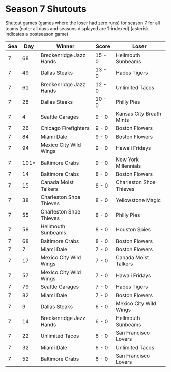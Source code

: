 # Season 7 Shutouts



Shutout games (games where the loser had zero runs) for season 7 for all teams (note: all days and seasons displayed are 1-indexed) (asterisk indicates a postseason game)


| Sea | Day | Winner | Score | Loser | 
| ------ |------ |------ |------ |------ |
| 7 | 68 | Breckenridge Jazz Hands | 15 - 0 | Hellmouth Sunbeams | 
| 7 | 49 | Dallas Steaks | 13 - 0 | Hades Tigers | 
| 7 | 61 | Breckenridge Jazz Hands | 12 - 0 | Unlimited Tacos | 
| 7 | 28 | Dallas Steaks | 10 - 0 | Philly Pies | 
| 7 | 4 | Seattle Garages | 9 - 0 | Kansas City Breath Mints | 
| 7 | 26 | Chicago Firefighters | 9 - 0 | Boston Flowers | 
| 7 | 84 | Miami Dale | 9 - 0 | Boston Flowers | 
| 7 | 94 | Mexico City Wild Wings | 9 - 0 | Hawaii Fridays | 
| 7 | 101* | Baltimore Crabs | 9 - 0 | New York Millennials | 
| 7 | 14 | Baltimore Crabs | 8 - 0 | Boston Flowers | 
| 7 | 15 | Canada Moist Talkers | 8 - 0 | Charleston Shoe Thieves | 
| 7 | 38 | Charleston Shoe Thieves | 8 - 0 | Yellowstone Magic | 
| 7 | 55 | Charleston Shoe Thieves | 8 - 0 | Philly Pies | 
| 7 | 58 | Hellmouth Sunbeams | 8 - 0 | Houston Spies | 
| 7 | 68 | Baltimore Crabs | 8 - 0 | Boston Flowers | 
| 7 | 7 | Miami Dale | 7 - 0 | Boston Flowers | 
| 7 | 17 | Mexico City Wild Wings | 7 - 0 | Canada Moist Talkers | 
| 7 | 57 | Mexico City Wild Wings | 7 - 0 | Hawaii Fridays | 
| 7 | 79 | Seattle Garages | 7 - 0 | Hades Tigers | 
| 7 | 82 | Miami Dale | 7 - 0 | Boston Flowers | 
| 7 | 9 | Dallas Steaks | 6 - 0 | Mexico City Wild Wings | 
| 7 | 14 | Breckenridge Jazz Hands | 6 - 0 | Hellmouth Sunbeams | 
| 7 | 22 | Unlimited Tacos | 6 - 0 | San Francisco Lovers | 
| 7 | 32 | Miami Dale | 6 - 0 | Unlimited Tacos | 
| 7 | 52 | Baltimore Crabs | 6 - 0 | San Francisco Lovers | 


